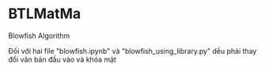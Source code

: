 # BTLMatMa
Blowfish Algorithm

Đối với hai file "blowfish.ipynb" và "blowfish_using_library.py" dều phải thay đổi văn bản đầu vào và khóa mật
